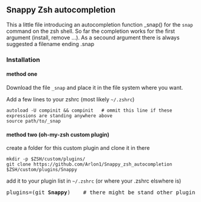## Snappy Zsh autocompletion
This a little file introducing an autocompletion function _snap() for the ```snap``` command
on the zsh shell.
So far the completion works for the first argument (install, remove ...).
As a secound argument there is always suggested a filename ending .snap

### Installation
#### method one
Download the file ```_snap``` and place it in the file system where you want.

Add a few lines to your zshrc (most likely ```~/.zshrc```)
```
autoload -U compinit && compinit   # ommit this line if these expressions are standing anywhere above
source path/to/_snap
```

#### method two (oh-my-zsh custom plugin)
create a folder for this custom plugin and clone it in there
```
mkdir -p $ZSH/custom/plugins/
git clone https://github.com/Arlon1/Snappy_zsh_autocompletion $ZSH/custom/plugins/Snappy
```

add it to your plugin list in ```~/.zshrc``` (or where your .zshrc elswhere is)
<pre>
plugins=(git <b>Snappy</b>)    # there might be stand other plugin names
</pre>
